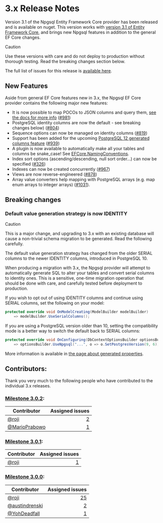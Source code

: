 # 3.x Release Notes

Version 3.1 of the Npgsql Entity Framework Core provider has been released and is available on nuget. This version works with [version 3.1 of Entity Framework Core](https://docs.microsoft.com/ef/core/what-is-new/ef-core-3.x), and brings new Npgsql features in addition to the general EF Core changes.

> [!CAUTION]
> Use these versions with care and do not deploy to production without thorough testing. Read the breaking changes section below.

The full list of issues for this release is [available here](https://github.com/npgsql/Npgsql.EntityFrameworkCore.PostgreSQL/milestone/20?closed=1).

## New Features

Aside from general EF Core features new in 3.x, the Npgsql EF Core provider contains the following major new features:

* It is now possible to map POCOs to JSON columns and query them, [see the docs for more info](../mapping/json.md) ([#981](https://github.com/npgsql/Npgsql.EntityFrameworkCore.PostgreSQL/issues/981))
* PostgreSQL identity columns are now the default - see breaking changes below) ([#804](https://github.com/npgsql/Npgsql.EntityFrameworkCore.PostgreSQL/issues/804))
* Sequence options can now be managed on identity columns ([#819](https://github.com/npgsql/Npgsql.EntityFrameworkCore.PostgreSQL/issues/819))
* Support has been added for the upcoming [PostgreSQL 12 generated columns feature](https://www.postgresql.org/docs/12/ddl-generated-columns.html) ([#939](https://github.com/npgsql/Npgsql.EntityFrameworkCore.PostgreSQL/issues/939))
* A plugin is now available to automatically make all your tables and columns be snake_case! See [EFCore.NamingConventions](https://github.com/efcore/EFCore.NamingConventions).
* Index sort options (ascending/descending, null sort order...) can now be specified ([#326](https://github.com/npgsql/Npgsql.EntityFrameworkCore.PostgreSQL/issues/326))
* Indexes can now be created concurrently ([#967](https://github.com/npgsql/Npgsql.EntityFrameworkCore.PostgreSQL/issues/967))
* Views are now reverse-engineered ([#878](https://github.com/npgsql/Npgsql.EntityFrameworkCore.PostgreSQL/issues/878))
* Array value converters help mapping with PostgreSQL arrays (e.g. map enum arrays to integer arrays) ([#1031](https://github.com/npgsql/Npgsql.EntityFrameworkCore.PostgreSQL/issues/1031)).

## Breaking changes

### Default value generation strategy is now IDENTITY

> [!CAUTION]
> This is a major change, and upgrading to 3.x with an existing database will cause a non-trivial schema migration to be generated. Read the following carefully.

The default value generation strategy has changed from the older SERIAL columns to the newer IDENTITY columns, introduced in PostgreSQL 10.

When producing a migration with 3.x, the Npgsql provider will attempt to automatically generate SQL to alter your tables and convert serial columns to identity ones. This is a sensitive, one-time migration operation that should be done with care, and carefully tested before deployment to production.

If you wish to opt out of using IDENTITY columns and continue using SERIAL columns, set the following on your model:

```c#
protected override void OnModelCreating(ModelBuilder modelBuilder)
    => modelBuilder.UseSerialColumns();
```

If you are using a PostgreSQL version older than 10, setting the compatibility mode is a better way to switch the default back to SERIAL columns:

```c#
protected override void OnConfiguring(DbContextOptionsBuilder optionsBuilder)
    => optionsBuilder.UseNpgsql("...", o => o.SetPostgresVersion(9, 6));
```

More information is available in [the page about generated properties](../modeling/generated-properties.md).

## Contributors:

Thank you very much to the following people who have contributed to the individual 3.x releases.

### [Milestone 3.0.2](https://github.com/npgsql/npgsql/issues?q=is%3Aissue+milestone%3A3.0.2):

| Contributor                                                                        | Assigned issues                                                                                                         |
| ---------------------------------------------------------------------------------- | -----------------------------------------------------------------------------------------------------------------------:|
| [@roji](https://github.com/roji)                                                   |                 [2](https://github.com/npgsql/npgsql/issues?q=is%3Aissue+milestone%3A3.0.2+is%3Aclosed+assignee%3Aroji) |
| [@MarioPrabowo](https://github.com/MarioPrabowo)                                   |         [1](https://github.com/npgsql/npgsql/issues?q=is%3Aissue+milestone%3A3.0.2+is%3Aclosed+assignee%3AMarioPrabowo) |


### [Milestone 3.0.1](https://github.com/npgsql/npgsql/issues?q=is%3Aissue+milestone%3A3.0.1):

| Contributor                                                                        | Assigned issues                                                                                                         |
| ---------------------------------------------------------------------------------- | -----------------------------------------------------------------------------------------------------------------------:|
| [@roji](https://github.com/roji)                                                   |                 [1](https://github.com/npgsql/npgsql/issues?q=is%3Aissue+milestone%3A3.0.1+is%3Aclosed+assignee%3Aroji) |


### [Milestone 3.0.0](https://github.com/npgsql/npgsql/issues?q=is%3Aissue+milestone%3A3.0.0):

| Contributor                                                                        | Assigned issues                                                                                                         |
| ---------------------------------------------------------------------------------- | -----------------------------------------------------------------------------------------------------------------------:|
| [@roji](https://github.com/roji)                                                   |                [25](https://github.com/npgsql/npgsql/issues?q=is%3Aissue+milestone%3A3.0.0+is%3Aclosed+assignee%3Aroji) |
| [@austindrenski](https://github.com/austindrenski)                                 |        [2](https://github.com/npgsql/npgsql/issues?q=is%3Aissue+milestone%3A3.0.0+is%3Aclosed+assignee%3Aaustindrenski) |
| [@YohDeadfall](https://github.com/YohDeadfall)                                     |          [1](https://github.com/npgsql/npgsql/issues?q=is%3Aissue+milestone%3A3.0.0+is%3Aclosed+assignee%3AYohDeadfall) |

